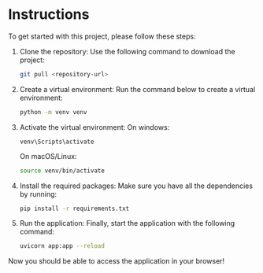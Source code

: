 # Instructions

To get started with this project, please follow these steps:

1. Clone the repository:
   Use the following command to download the project:
   ```bash
   git pull <repository-url>

2. Create a virtual environment: Run the command below to create a virtual environment:
   ```bash
   python -m venv venv

3. Activate the virtual environment:
   On windows:
   ```shell
   venv\Scripts\activate
   ```
   On macOS/Linux:
   ```bash
   source venv/bin/activate
   
4. Install the required packages: Make sure you have all the dependencies by running:
   ```bash
   pip install -r requirements.txt

5. Run the application: Finally, start the application with the following command:
   ```bash
   uvicorn app:app --reload

Now you should be able to access the application in your browser!
